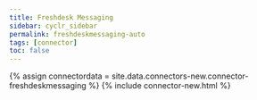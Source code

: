 ```yaml
---
title: Freshdesk Messaging
sidebar: cyclr_sidebar
permalink: freshdeskmessaging-auto
tags: [connector]
toc: false
---
```

{% assign connectordata = site.data.connectors-new.connector-freshdeskmessaging %}
{% include connector-new.html %}	